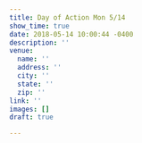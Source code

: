 ```yaml
---
title: Day of Action Mon 5/14
show_time: true
date: 2018-05-14 10:00:44 -0400
description: ''
venue:
  name: ''
  address: ''
  city: ''
  state: ''
  zip: ''
link: ''
images: []
draft: true

---
```


